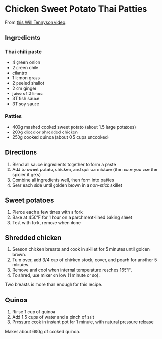 # Chicken Sweet Potato Thai Patties

From [this Will Tennyson video](https://youtu.be/LYrVC671_yU?si=aDxTRX9hmvAIbnp7).

## Ingredients

### Thai chili paste
* 4 green onion
* 2 green chile
* cilantro
* 1 lemon grass
* 2 peeled shallot
* 2 cm ginger
* juice of 2 limes
* 3T fish sauce
* 3T soy sauce

### Patties
* 400g mashed cooked sweet potato (about 1.5 large potatoes)
* 200g diced or shredded chicken
* 250g cooked quinoa (about 0.5 cups uncooked)

## Directions
1. Blend all sauce ingredients together to form a paste
2. Add to sweet potato, chicken, and quinoa mixture (the more you use the spicier it gets)
3. Combine all ingredients well, then form into patties
4. Sear each side until golden brown in a *non-stick* skillet

## Sweet potatoes
1. Pierce each a few times with a fork
2. Bake at 450℉ for 1 hour on a parchment-lined baking sheet
3. Test with fork, remove when done

## Shredded chicken
1. Season chicken breasts and cook in skillet for 5 minutes until golden brown.
2. Turn over, add 3/4 cup of chicken stock, cover, and poach for another 5 minutes.
3. Remove and cool when internal temperature reaches 165℉.
4. To shred, use mixer on low (1 minute or so).

Two breasts is more than enough for this recipe.

## Quinoa
1. Rinse 1 cup of quinoa
2. Add 1.5 cups of water and a pinch of salt
2. Pressure cook in instant pot for 1 minute, with natural pressure release

Makes about 600g of cooked quinoa.

